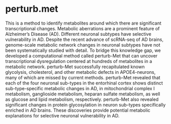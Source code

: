 # perturb.met
This is a method to identify metabolites around which there are significant transcriptional changes. 
Metabolic aberrations are a prominent feature of Alzheimer’s Disease (AD). Different neuronal subtypes have selective vulnerability in AD. Despite the recent advance of scRNA-seq of AD brains, genome-scale metabolic network changes in  neuronal subtypes have not been systematically studied with detail. To bridge this knowledge gap, we developed a computational method called perturb-Met that can uncover transcriptional dysregulation centered at hundreds of metabolites in a metabolic network. perturb-Met successfully recapitulated known glycolysis, cholesterol, and other metabolic defects in APOE4-neurons, many of which are missed by current methods. perturb-Met revealed that each of the four neuronal sub-types in the entorhinal cortex shows distinct sub-type-specific metabolic changes in AD, in mitochondrial complex I metabolism, ganglioside metabolism, heparan sulfate metabolism, as well as glucose and lipid metabolism, respectively. perturb-Met also revealed significant changes in protein glycosylation in neuron sub-types specifically enriched in AD brains. These discoveries provide potential metabolic explanations for selective neuronal vulnerability in AD. 
